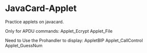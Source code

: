 # JavaCard-Applet
Practice applets on javacard.

Only for APDU commands:
    Applet_Ecrypt
    Applet_File
    
Need to Use the Prohandler to display:
    AppletBIP
    Applet_CallControl
    Applet_GuessNum
